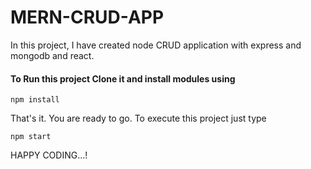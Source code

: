 # MERN-CRUD-APP

In this project, I have created node CRUD application with express and mongodb and react.

#### To Run this project Clone it and install modules using
```
npm install
```

That's it. You are ready to go. To execute this project just type
```
npm start
```

HAPPY CODING...!
